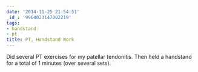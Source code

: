 ```yaml
---
date: '2014-11-25 21:54:51'
_id_: '9964023147002219'
tags:
- handstand
- pt
title: PT, Handstand Work
---
```


Did several PT exercises for my patellar tendonitis. Then held a handstand for a total of 1 minutes (over several sets).
